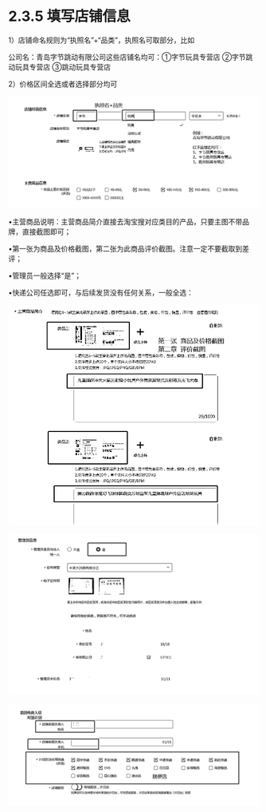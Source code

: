 # 2.3.5 填写店铺信息

1）店铺命名规则为“执照名”+“品类”，执照名可取部分，比如

公司名：青岛字节跳动有限公司这些店铺名均可：①字节玩具专营店 ②字节跳动玩具专营店 ③跳动玩具专营店

2）价格区间全选或者选择部分均可

![](img/f806cf3cce9ef8181c42bcd0ef001036.png)

•主营商品说明：主营商品简介直接去淘宝搜对应类目的产品，只要主图不带品牌，直接截图即可；

•第一张为商品及价格截图，第二张为此商品评价截图。注意一定不要截取到差评；

•管理员一般选择“是”；

•快递公司任选即可，与后续发货没有任何关系，一般全选：

![](img/cfcf719a62f9c8346ad18a73ac727479.png)

![](img/9acace79ea69999a83276f5e31bc861d.png)

![](img/bf68400c5913f60b9732dcfa1d52dcb3.png)